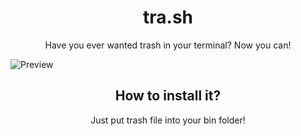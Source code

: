 <h1 align="center">tra.sh</h1>
<p align="center">Have you ever wanted trash in your terminal? Now you can!</p>
<img align="center" src="https://imgur.com/ymKiq9S.png" alt="Preview">

<h2 align="center">How to install it?</h2>
<p align="center">Just put trash file into your bin folder!</p>
